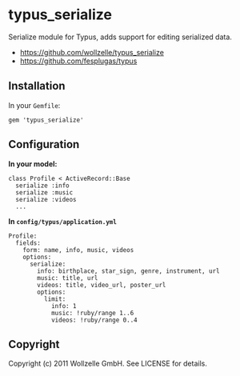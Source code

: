 # typus_serialize

Serialize module for Typus, adds support for editing serialized data.

* https://github.com/wollzelle/typus_serialize
* https://github.com/fesplugas/typus

## Installation

In your `Gemfile`:

    gem 'typus_serialize'

## Configuration

**In your model:**

    class Profile < ActiveRecord::Base
      serialize :info
      serialize :music
      serialize :videos
      ...

**In `config/typus/application.yml`**

    Profile:
      fields:
        form: name, info, music, videos
        options:
          serialize:
            info: birthplace, star_sign, genre, instrument, url
            music: title, url
            videos: title, video_url, poster_url
            options:
              limit:
                info: 1
                music: !ruby/range 1..6
                videos: !ruby/range 0..4

## Copyright

Copyright (c) 2011 Wollzelle GmbH. See LICENSE for details.